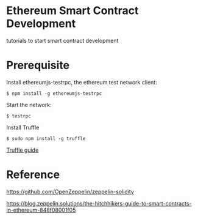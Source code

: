 # Ethereum Smart Contract Development
tutorials to start smart contract development

# Prerequisite
Install ethereumjs-testrpc, the ethereum test network client:
```
$ npm install -g ethereumjs-testrpc
```
Start the network:
```
$ testrpc
```

Install Truffle
```
$ sudo npm install -g truffle
```
[Truffle guide](http://truffleframework.com/docs/getting_started/installation)



# Reference
https://github.com/OpenZeppelin/zeppelin-solidity

https://blog.zeppelin.solutions/the-hitchhikers-guide-to-smart-contracts-in-ethereum-848f08001f05
